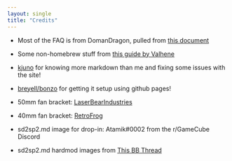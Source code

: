 ```yaml
---
layout: single
title: "Credits"
---
```

- Most of the FAQ is from DomanDragon, pulled from [this document](https://docs.google.com/document/d/1NxNLd0GRHxrDayB1h9KTMczlxfpM_Ro8VUtZQJHs2JM)

- Some non-homebrew stuff from [this guide by Valhene](https://docs.google.com/document/d/1-o6Ia4ZDZHmHGrI1dCI-4kfu9p6p_wKYqZJyog9GfkY/edit)

- [kjuno](https://github.com/kjuno/) for knowing more markdown than me and fixing some issues with the site!

- [breyell/bonzo](https://github.com/breyell) for getting it setup using github pages!

- 50mm fan bracket: [LaserBearIndustries](https://www.thingiverse.com/thing:3117104)

- 40mm fan bracket: [RetroFrog](https://www.prusaprinters.org/prints/118034-gamecube-40mm-screwless-fan-adapter/files)

- sd2sp2.md image for drop-in: Atamik#0002 from the r/GameCube Discord

- sd2sp2.md hardmod images from [This BB Thread](https://bitbuilt.net/forums/index.php?threads/dol-101-sd-card-slot-installation.3949/)